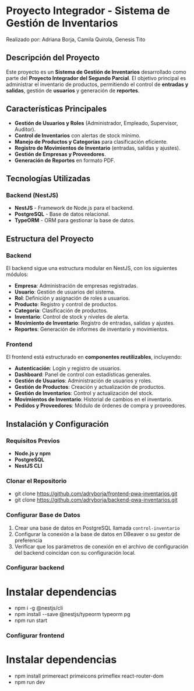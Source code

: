 # **Proyecto Integrador - Sistema de Gestión de Inventarios**
Realizado por: Adriana Borja, Camila Quirola, Genesis Tito

## **Descripción del Proyecto**
Este proyecto es un **Sistema de Gestión de Inventarios** desarrollado como parte del **Proyecto Integrador del Segundo Parcial**. El objetivo principal es administrar el inventario de productos, permitiendo el control de **entradas y salidas**, gestión de **usuarios** y generación de **reportes**.

## **Características Principales**
- **Gestión de Usuarios y Roles** (Administrador, Empleado, Supervisor, Auditor).
- **Control de Inventarios** con alertas de stock mínimo.
- **Manejo de Productos y Categorías** para clasificación eficiente.
- **Registro de Movimientos de Inventario** (entradas, salidas y ajustes).
- **Gestión de Empresas y Proveedores**.
- **Generación de Reportes** en formato PDF.

## **Tecnologías Utilizadas**
### **Backend (NestJS)**
- **NestJS** - Framework de Node.js para el backend.
- **PostgreSQL** - Base de datos relacional.
- **TypeORM** - ORM para gestionar la base de datos.

## **Estructura del Proyecto**
### **Backend**
El backend sigue una estructura modular en NestJS, con los siguientes módulos:
- **Empresa**: Administración de empresas registradas.
- **Usuario**: Gestión de usuarios del sistema.
- **Rol**: Definición y asignación de roles a usuarios.
- **Producto**: Registro y control de productos.
- **Categoría**: Clasificación de productos.
- **Inventario**: Control de stock y niveles de alerta.
- **Movimiento de Inventario**: Registro de entradas, salidas y ajustes.
- **Reportes**: Generación de informes de inventario y movimientos.

### **Frontend**
El frontend está estructurado en **componentes reutilizables**, incluyendo:
- **Autenticación**: Login y registro de usuarios.
- **Dashboard**: Panel de control con estadísticas generales.
- **Gestión de Usuarios**: Administración de usuarios y roles.
- **Gestión de Productos**: Creación y actualización de productos.
- **Gestión de Inventarios**: Control y actualización del stock.
- **Movimientos de Inventario**: Historial de cambios en el inventario.
- **Pedidos y Proveedores**: Módulo de órdenes de compra y proveedores.

## **Instalación y Configuración**
### **Requisitos Previos**
- **Node.js y npm**
- **PostgreSQL**
- **NestJS CLI**

### **Clonar el Repositorio**

- git clone https://github.com/adryborja/frontend-pwa-inventarios.git
- git clone https://github.com/adryborja/backend-pwa-inventarios.git

### **Configurar Base de Datos**
1. Crear una base de datos en PostgreSQL llamada `control-inventario`
2. Configurar la conexión a la base de datos en DBeaver o su gestor de preferencia
3. Verificar que los parámetros de conexión en el archivo de configuración del backend coincidan con su configuración local.

### **Configurar backend**

# Instalar dependencias
- npm i -g @nestjs/cli  
- npm install --save @nestjs/typeorm typeorm pg
- npm run start

### **Configurar frontend**

# Instalar dependencias
- npm install primereact primeicons primeflex react-router-dom
- npm run dev
